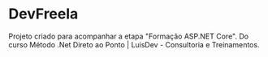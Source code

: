 # DevFreela
Projeto criado para acompanhar a etapa "Formação ASP.NET Core". Do curso Método .Net Direto ao Ponto | LuisDev - Consultoria e Treinamentos.
